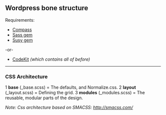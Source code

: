## Wordpress bone structure

Requirements: 
+ [Compass](http://compass-style.org/) 
+ [Sass gem](http://rubygems.org/gems/sass) 
+ [Susy gem](http://rubygems.org/search?utf8=%E2%9C%93&query=susy)  

-or-

+ [CodeKit](http://incident57.com/codekit/) *(which contains all of before)*


------------
### CSS Architecture

1 **base** (_base.scss) = The defaults, and Normalize.css.
2 **layout** (_layout.scss) = Defining the grid. 
3 **modules** (_modules.scss) = The reusable, modular parts of the design. 

*Note: Css architecture based on SMACSS: http://smacss.com/*


